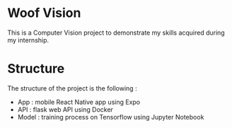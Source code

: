 # Woof Vision
This is a Computer Vision project to demonstrate my skills acquired during my internship.

# Structure
The structure of the project is the following :
 - App : mobile React Native app using Expo
 - API : flask web API using Docker
 - Model : training process on Tensorflow using Jupyter Notebook

